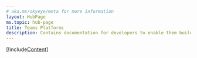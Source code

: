 ```yaml
---
# aka.ms/skyeye/meta for more information
layout: HubPage
ms.topic: hub-page
title: Teams Platforms
description: Contains documentation for developers to enable them build great apps with Microsoft Teams
---
```


[!include[Content](~/includes/landing-page.html)]
